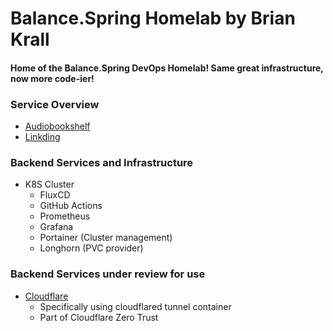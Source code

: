 # Balance.Spring Homelab by Brian Krall
#### Home of the Balance.Spring DevOps Homelab! Same great infrastructure, now more code-ier!

### Service Overview
- [Audiobookshelf](https://github.com/advplyr/audiobookshelf)
- [Linkding](https://github.com/sissbruecker/linkding)

### Backend Services and Infrastructure
- K8S Cluster
    - FluxCD
    - GitHub Actions
    - Prometheus
    - Grafana
    - Portainer (Cluster management)
    - Longhorn  (PVC provider)

### Backend Services under review for use
- [Cloudflare](https://github.com/cloudflare/cloudflared)
    - Specifically using cloudflared tunnel container
    - Part of Cloudflare Zero Trust